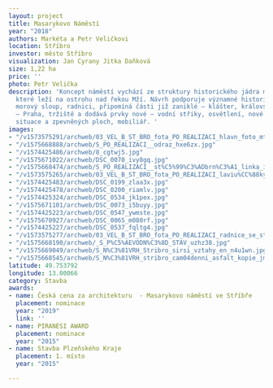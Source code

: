 ```yaml
---
layout: project
title: Masarykovo Náměstí
year: "2018"
authors: Markéta a Petr Veličkovi
location: Stříbro
investor: město Stříbro
visualization: Jan Cyrany Jitka Daňková
size: 1,22 ha
price: ''
photo: Petr Velička
description: 'Koncept náměstí vychází ze struktury historického jádra města Stříbra,
  které leží na ostrohu nad řekou Mží. Návrh podporuje významné historické prvky –
  morový sloup, radnici, připomíná části již zaniklé – klášter, královskou cestu Norimberk
  – Praha, tržiště a dodává prvky nové – vodní střiky, osvětlení, nové řešení dopravní
  situace a zpevněných ploch, mobiliář. '
images:
- "/v1573575291/archweb/03_VEL_B_ST_BRO_fota_PO_REALIZACI_hlavn_foto_mtbisk.jpg"
- "/v1575668888/archweb/S_PO_REALIZACI__odraz_hxe6zx.jpg"
- "/v1574425486/archweb/8_cgtwj5.jpg"
- "/v1575671022/archweb/DSC_0070_ivy8gq.jpg"
- "/v1575668474/archweb/S_PO_REALIZACI__st%C5%99%C3%ADbrn%C3%A1_linka_iilcsl.jpg"
- "/v1573575265/archweb/03_VEL_B_ST_BRO_fota_PO_REALIZACI_laviu%CC%88ky_zyqz82.jpg"
- "/v1574425483/archweb/DSC_0199_zlaa3x.jpg"
- "/v1574425478/archweb/DSC_0200_riamlv.jpg"
- "/v1574425324/archweb/DSC_0534_jk1pex.jpg"
- "/v1575671101/archweb/DSC_0073_i5buyy.jpg"
- "/v1574425223/archweb/DSC_0547_ywmste.jpg"
- "/v1575670927/archweb/DSC_0065_m080rf.jpg"
- "/v1574425227/archweb/DSC_0537_fqltg4.jpg"
- "/v1573575277/archweb/03_VEL_B_ST_BRO_fota_PO_REALIZACI_radnice_se_st_ikama_dfetpo.jpg"
- "/v1575668190/archweb/_S_P%C5%AEVODN%C3%8D_STAV_uzhz38.jpg"
- "/v1575669049/archweb/S_N%C3%81VRH_Stribro_sirsi_vztahy_en_n4u1wn.jpg"
- "/v1575668545/archweb/S_N%C3%81VRH_stribro_cam04denni_asfalt_kopie_jm1cqi.jpg"
latitude: 49.753792
longitude: 13.00066
category: Stavba
awards:
- name: Česká cena za architekturu  - Masarykovo náměstí ve Stříbře
  placement: nominace
  year: "2019"
  link: ''
- name: PIRANESI AWARD
  placement: nominace
  year: "2015"
- name: Stavba Plzeňského Kraje
  placement: 1. místo
  year: "2015"

---
```

